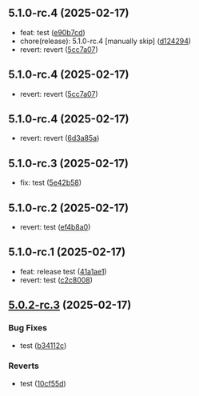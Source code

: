 ## 5.1.0-rc.4 (2025-02-17)

* feat: test ([e90b7cd](https://github.com/0816i/semantic-release-test/commit/e90b7cd))
* chore(release): 5.1.0-rc.4 [manually skip] ([d124294](https://github.com/0816i/semantic-release-test/commit/d124294))
* revert: revert ([5cc7a07](https://github.com/0816i/semantic-release-test/commit/5cc7a07))

## 5.1.0-rc.4 (2025-02-17)

* revert: revert ([5cc7a07](https://github.com/0816i/semantic-release-test/commit/5cc7a07))

## 5.1.0-rc.4 (2025-02-17)

* revert: revert ([6d3a85a](https://github.com/0816i/semantic-release-test/commit/6d3a85a))

## 5.1.0-rc.3 (2025-02-17)

* fix: test ([5e42b58](https://github.com/0816i/semantic-release-test/commit/5e42b58))

## 5.1.0-rc.2 (2025-02-17)

* revert: test ([ef4b8a0](https://github.com/0816i/semantic-release-test/commit/ef4b8a0))

## 5.1.0-rc.1 (2025-02-17)

* feat: release test ([41a1ae1](https://github.com/0816i/semantic-release-test/commit/41a1ae1))
* revert: test ([c2c8008](https://github.com/0816i/semantic-release-test/commit/c2c8008))

## [5.0.2-rc.3](https://github.com/0816i/semantic-release-test/compare/v5.0.2-rc.2...v5.0.2-rc.3) (2025-02-17)


### Bug Fixes

* test ([b34112c](https://github.com/0816i/semantic-release-test/commit/b34112c1b2d67ea603e300425b76dd45ace5c686))


### Reverts

* test ([10cf55d](https://github.com/0816i/semantic-release-test/commit/10cf55db311c829a896996389a67960534a91afd))
